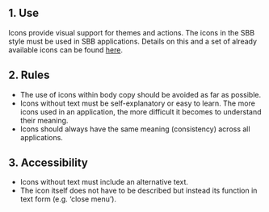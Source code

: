 ## 1. Use
Icons provide visual support for themes and actions. The icons in the SBB style must be used in SBB applications. Details on this and a set of already available icons can be found [here](https://digital.sbb.ch/en/icons-und-piktogramme/sbb-icons).

## 2. Rules
* The use of icons within body copy should be avoided as far as possible.
* Icons without text must be self-explanatory or easy to learn. The more icons used in an application, the more difficult it becomes to understand their meaning.
* Icons should always have the same meaning (consistency) across all applications.

## 3. Accessibility
* Icons without text must include an alternative text.
* The icon itself does not have to be described but instead its function in text form (e.g. ‘close menu’).